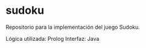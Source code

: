 # sudoku

Repositorio para la implementación del juego Sudoku.

Lógica utilizada: Prolog
Interfaz: Java
